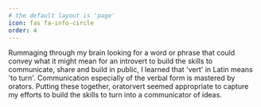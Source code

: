 ```yaml
---
# the default layout is 'page'
icon: fas fa-info-circle
order: 4
---
```


Rummaging through my brain looking for a word or phrase that could convey what it might mean for an introvert to build the skills to communicate, share and build in public, I learned that 'vert' in Latin means 'to turn'. Communication especially of the verbal form is mastered by orators. Putting these together, oratorvert seemed appropriate to capture my efforts to build the skills to turn into a communicator of ideas.
